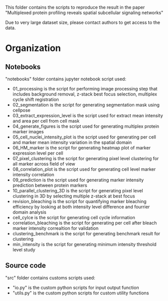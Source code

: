 This folder contains the scripts to reproduce the result in the paper "Multiplexed protein profiling reveals spatial subcellular signaling networks"

Due to very large dataset size, please contact authors to get access to the data.

<!-- From IMC image dataset, we can look at Immune cell expression in health and disease  -->

<!-- ![Alt text](figures/stats/count_Icell.png)

The expression level for all the markers across health and disease can be summarized as follow:

![Alt text](figures/stats/dotplot_expression.png)

Then, pixel level clustering with KMeans is performed to extract the anatomical properties.

![Alt text](figures/clusters/DT2_cluster_by_marker.png?raw=true)

The clustered images are then combined together in one image in order to visualize the clusters representation

![Alt text](figures/clusters/DT2_cluster_combined2.png?raw=true)

In order to better understand the spatial anatomy in various dataset, intra and inter cluster distance network is generated

![Alt text](figures/clusters/DT2_cluster_inter.png)
![Alt text](figures/clusters/DT2_cluster_intra.png)

It is also possible to look at individual markers by generating spatial reference map with fixed node 

![Alt text](figures/clusters/DT2_spatial_reference.png)

It is possible to look at the 2D and 3D topographic layer of specific markers such as CD44, Pankeratin and GranzymeB

![Alt text](figures/3D_topo/DT2_expression2.png)
![Alt text](figures/3D_topo/DT2.png) -->


# Organization

## Notebooks 
"notebooks" folder contains jupyter notebook script used:
- 01_processing is the script for performing image processing step that includes background removal, z-stack best focus selection, multiplex cycle shift registration
- 02_segmentation is the script for generating segmentation mask using cellpose
- 03_extract_expression_level is the script used for extract mean intensity and area per cell from cell mask
- 04_generate_figures is the script used for generating multiplex protein marker images
- 05_cell_nuclei_intensity_plot is the script used for generating per cell and marker mean intensity variation in the spatial domain
- 06_HM_marker is the script for generating heatmap plot of marker expression level per cell
- 07_pixel_clustering is the script for generating pixel level clustering for all marker across field of view
- 08_correlation_plot is the script used for generating cell level marker intensity correlation
- 09_prediction is the script used for generating marker intensity prediction between protein markers
- 10_parallel_clustering_3D is the script for generating pixel level clustering in 3D by selecting multiple z-stack at best focus
- revision_bleaching is the script for quantifying marker bleaching efficiency by looking at both intensity level difference and fourrier domain analysis 
- cell_cylce is the script for generating cell cycle information 
- correlation_bleaching is the script for generating per cell after bleach marker intensity correaltion for validation
- clustering_benchmark is the script for generating benchmark result for clustering 
- min_intensity is the script for generating minimum intensity threshold level study 

## Source code
"src" folder contains customs scripts used:
- "io.py" is the custom python scripts for input output function
- "utils.py" is the custom python scripts for custom utility functions


